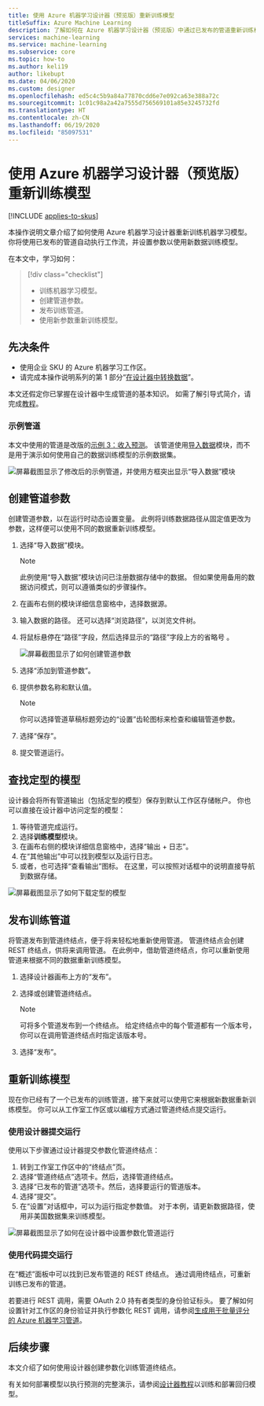 ```yaml
---
title: 使用 Azure 机器学习设计器（预览版）重新训练模型
titleSuffix: Azure Machine Learning
description: 了解如何在 Azure 机器学习设计器（预览版）中通过已发布的管道重新训练模型。
services: machine-learning
ms.service: machine-learning
ms.subservice: core
ms.topic: how-to
ms.author: keli19
author: likebupt
ms.date: 04/06/2020
ms.custom: designer
ms.openlocfilehash: ed5c4c5b9a84a77870cdd6e7e092ca63e388a72c
ms.sourcegitcommit: 1c01c98a2a42a7555d756569101a85e3245732fd
ms.translationtype: HT
ms.contentlocale: zh-CN
ms.lasthandoff: 06/19/2020
ms.locfileid: "85097531"
---
```

# <a name="retrain-models-with-azure-machine-learning-designer-preview"></a>使用 Azure 机器学习设计器（预览版）重新训练模型
[!INCLUDE [applies-to-skus](../../includes/aml-applies-to-enterprise-sku.md)]

本操作说明文章介绍了如何使用 Azure 机器学习设计器重新训练机器学习模型。 你将使用已发布的管道自动执行工作流，并设置参数以使用新数据训练模型。 

在本文中，学习如何：

> [!div class="checklist"]
> * 训练机器学习模型。
> * 创建管道参数。
> * 发布训练管道。
> * 使用新参数重新训练模型。

## <a name="prerequisites"></a>先决条件

* 使用企业 SKU 的 Azure 机器学习工作区。
* 请完成本操作说明系列的第 1 部分“[在设计器中转换数据](how-to-designer-transform-data.md)”。

本文还假定你已掌握在设计器中生成管道的基本知识。 如需了解引导式简介，请完成[教程](tutorial-designer-automobile-price-train-score.md)。 

### <a name="sample-pipeline"></a>示例管道

本文中使用的管道是改版的[示例 3：收入预测](samples-designer.md#classification)。 该管道使用[导入数据](algorithm-module-reference/import-data.md)模块，而不是用于演示如何使用自己的数据训练模型的示例数据集。

![屏幕截图显示了修改后的示例管道，并使用方框突出显示“导入数据”模块](./media/how-to-retrain-designer/modified-sample-pipeline.png)

## <a name="create-a-pipeline-parameter"></a>创建管道参数

创建管道参数，以在运行时动态设置变量。 此例将训练数据路径从固定值更改为参数，这样便可以使用不同的数据重新训练模型。

1. 选择“导入数据”模块。

    > [!NOTE]
    > 此例使用“导入数据”模块访问已注册数据存储中的数据。 但如果使用备用的数据访问模式，则可以遵循类似的步骤操作。

1. 在画布右侧的模块详细信息窗格中，选择数据源。

1. 输入数据的路径。 还可以选择“浏览路径”，以浏览文件树。 

1. 将鼠标悬停在“路径”字段，然后选择显示的“路径”字段上方的省略号 。

    ![屏幕截图显示了如何创建管道参数](media/how-to-retrain-designer/add-pipeline-parameter.png)

1. 选择“添加到管道参数”。

1. 提供参数名称和默认值。

   > [!NOTE]
   > 你可以选择管道草稿标题旁边的“设置”齿轮图标来检查和编辑管道参数。 

1. 选择“保存”。

1. 提交管道运行。

## <a name="find-a-trained-model"></a>查找定型的模型

设计器会将所有管道输出（包括定型的模型）保存到默认工作区存储帐户。 你也可以直接在设计器中访问定型的模型：

1. 等待管道完成运行。
1. 选择**训练模型**模块。
1. 在画布右侧的模块详细信息窗格中，选择“输出 + 日志”。
1. 在“其他输出”中可以找到模型以及运行日志。
1. 或者，也可选择“查看输出”图标。 在这里，可以按照对话框中的说明直接导航到数据存储。 

![屏幕截图显示了如何下载定型的模型](./media/how-to-retrain-designer/trained-model-view-output.png)

## <a name="publish-a-training-pipeline"></a>发布训练管道

将管道发布到管道终结点，便于将来轻松地重新使用管道。 管道终结点会创建 REST 终结点，供将来调用管道。 在此例中，借助管道终结点，你可以重新使用管道来根据不同的数据重新训练模型。

1. 选择设计器画布上方的“发布”。
1. 选择或创建管道终结点。

   > [!NOTE]
   > 可将多个管道发布到一个终结点。 给定终结点中的每个管道都有一个版本号，你可以在调用管道终结点时指定该版本号。

1. 选择“发布”。

## <a name="retrain-your-model"></a>重新训练模型

现在你已经有了一个已发布的训练管道，接下来就可以使用它来根据新数据重新训练模型。 你可以从工作室工作区或以编程方式通过管道终结点提交运行。

### <a name="submit-runs-by-using-the-designer"></a>使用设计器提交运行

使用以下步骤通过设计器提交参数化管道终结点：

1. 转到工作室工作区中的“终结点”页。
1. 选择“管道终结点”选项卡。然后，选择管道终结点。
1. 选择“已发布的管道”选项卡。然后，选择要运行的管道版本。
1. 选择“提交”。
1. 在“设置”对话框中，可以为运行指定参数值。 对于本例，请更新数据路径，使用非美国数据集来训练模型。

![屏幕截图显示了如何在设计器中设置参数化管道运行](./media/how-to-retrain-designer/published-pipeline-run.png)

### <a name="submit-runs-by-using-code"></a>使用代码提交运行

在“概述”面板中可以找到已发布管道的 REST 终结点。 通过调用终结点，可重新训练已发布的管道。

若要进行 REST 调用，需要 OAuth 2.0 持有者类型的身份验证标头。 要了解如何设置针对工作区的身份验证并执行参数化 REST 调用，请参阅[生成用于批量评分的 Azure 机器学习管道](tutorial-pipeline-batch-scoring-classification.md#publish-and-run-from-a-rest-endpoint)。

## <a name="next-steps"></a>后续步骤

本文介绍了如何使用设计器创建参数化训练管道终结点。

有关如何部署模型以执行预测的完整演示，请参阅[设计器教程](tutorial-designer-automobile-price-train-score.md)以训练和部署回归模型。
